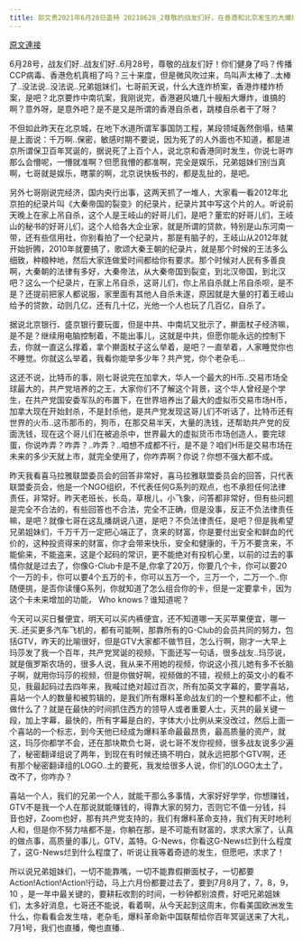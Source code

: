 ```yaml
---
title: 郭文贵2021年6月28日盖特 20210628_2尊敬的战友们好，在香港和北京发生的大爆炸，死了很多人，为什么共产党要掩盖这些真相呢？
---
```


[原文連接](https://gnews.org/ThreadView/53481125)

6月28号，战友们好..战友们好..6月28号，尊敬的战友们好！你们健身了吗？传播CCP病毒、香港危机真相了吗？三十来度，但是微风吹过来，鸟叫声太棒了..太棒了..没法说..没法说..兄弟姐妹们，七哥前天说，什么大连炸桥案，香港炸楼炸桥案，是吧？北京要炸中南坑案，我刚说完，香港避风塘几十艘船大爆炸，谁搞的啊？意外呀，是意外吧？是不是又是所谓的香港自杀者，跳楼自杀者干了呀？


不但如此昨天在北京城，在地下水道所谓军事国防工程，某段领域轰然倒塌，结果是上面说：千万啊..保密，敏感时期不要说，因为死了的人外面也不知道，都是进京所谓保卫百年冥诞的，据说死了上百个人，说北京和香港同时发生，你说七哥咋那么会懵呢，一懵就准啊？但愿我懵的都准啊，完全是娱乐，兄弟姐妹们别当真啊，七哥就是娱乐，瞎蒙的啊，北京说快板书的，都是乱扯的，是吧。


另外七哥刚说完经济，国内央行出事，这两天抓了一堆人，大家看一看2012年北京拍的纪录片叫《大秦帝国的裂变》的纪录片，纪录片其中写这个片的人。听说前天晚上在家上吊自杀，这个人是王岐山的好哥儿们，是吧？董宏的好哥儿们，王岐山的秘书的好哥儿们，这个人给各大企业家，就是所谓的贷款，特别是山东河南一带，还有些信用社，你别看拍了一个纪录片，那是有脑子的，王岐山从2012年就开始折腾，2010年就要搞了，歌颂大秦王朝的纪录片，就是那个时候的王法多么细致，种粮种地，然后大家连做爱时间都给你有要求。那个时候对人民有多善良啊，大秦朝的法律有多好，大秦帝法，从大秦帝国到裂变，到北汉帝国，到北汉吧？这么一个纪录片，在家上吊自杀，这哥儿们，你上吊自杀就上吊自杀呗，是不是？还提前把家人都说服，家里面有其他人自杀未遂，原因就是大量的打着王岐山给予的贷款，动则几亿，还有几十亿，光他一个人也玩了几百亿，自杀了。


据说北京银行、盛京银行要玩蛋，但是中共、中南坑又批示了，擀面杖子经济嘛，是不是？继续用电脑控制着，不能出事儿，这就是中共，但愿你能永远的控制下去，你就一直这么撑着，拿个擀面杖子这么举着，是吧？一直举着，人家睡觉你也不睡觉。你就这么举着，我看你能举多少年？共产党，你个老杂毛…


这还不说，比特币的事，刚七哥说完在加拿大，华人一个最大的H币..交易市场全球最大的，共产党培养的之王，大家你们不了解这个背景，这个华人曾经是个学生，在共产党国安委军队的布置下，在世界培养出了最大的虚拟币交易市场H币，加拿大现在开始封杀，不是封杀他，是共产党发现这哥儿们不听话了，比特币还有世界的火币..这币那币的，狗币，在那交易半天，大量的洗钱，还帮助共产党的反面洗钱，现在这个哥儿们在被追杀中，世界最大的虚拟货币市场创造人，要完球蛋，你说咋弄？咋弄？..咋弄？..咱想不成都不行，是不是？咱们H币是交易市场在未来的多少天就上市，就完全使用了，你咋弄啊？你说？你想不强大都不成。


昨天我看喜马拉雅联盟委员会的回答非常好，喜马拉雅联盟委员会的回答，只代表联盟委员会，他是一个NGO组织，不代表任何G系列的观点，也不承担任何法律责任，非常好。昨天老班长，长岛，草根儿，小飞象，问答都非常好，但有些问题是完全不合法的，有些回答也不合法，完全不正确，但是没事，反正不负法律责任嘛，是吧？就像七哥在这乱播胡说八道，是吧？不负法律责任，是吧？但是我希望兄弟姐妹们，千万千万一定把心端正了，贪来的财富，你是要付出安全和鲜血的代价的，这种投资得来的财富，你才会带来快乐，安全和健康的，千万不要贪来，不能偷来，不能盗来，这是个起码的常识，更不能绝对有投机心里，以前的过去的事情你就是过去了，你像G-Club卡是不是,你拿了20万，你要几个卡，你可以要20个一万的卡，你可以要4个五万的卡，你可以五万一个，三万一个，二万一个..你随便挑，是否你读懂G系列，你就知道了怎么组合你的卡，但是一定要拿卡，因为这个卡未来增加的功能， Who knows？谁知道呢？


今天可以买日餐便宜，明天可以买内裤便宜，还不知道哪一天买苹果便宜，哪一天..还买更多汽车飞机的，都有可能啊，那靠所有的G-Club的会员共同的努力，包括GTV，昨天的比喻很好，但是GTV大家都不做节目，怎么行啊，刚才一大早上玛莎发了我一个百年，共产党冥诞的视频，下面还写一句话，很多战友..玛莎说，就是俄罗斯农场的，很多人说，我从来不用她的视频，你说这小孩儿她有多不长脑子啊，就用你玛莎的视频，但是你做好啊，视频做的不错，视频上的英文小的看不见，我最起码过去四年来，我喊过绝对超过百次，所有加英文字幕的，要学喜站，喜站一个人的数量和被剪辑的，是我们所有爆料革命战友们的一个整和都不止，他做什么了？就是在最快的时间抓住西方的领导人或者重要人士，灭共的最关键一段，加上字幕，最快的，所有字幕是白的，字体大小比例从来没改过，然后上面一个喜站的一个标志，到今天他已经成为爆料革命最最昂贵，最高质量的资产，就这，玛莎你都学不会，还在那块欺负七哥，说七哥不发你视频，很多战友说多少遍了，秘密翻译组说了两年，到现在有时候还搞不明白，就永远把那个GTV啊，还有那个秘密翻译组的LOGO..土的要死，我发给很多人说，你们的LOGO太土了，改不了，你咋办？


喜站一个人，我们的兄弟一个人，就能干那么多事情，大家好好学学，你想赚钱，GTV不是我一个人在那说就能赚钱的，得靠大家的努力，否则它不值一分钱，抖音也好，Zoom也好，那有共产党支持的，我们有爆料革命支持，我们有天时地利人和，但是你不努力啥都不是，你躺在那，是不可能有财富的，求求大家了，认真的做点事，高质量的事儿，GTV，盖特。G-News，你看这G-News烂到什么程度了，这G-News烂到什么程度了，听说让我等着奇迹的发生，但愿吧，求求了！


所以说兄弟姐妹们，一切不能靠嘴，一切不能靠假擀面杖子，一切都要 Action!Action!Action!行动，马上六月份都要过去了，要到7月8月了，7，8，9，10 ，是一年中最关键的，要耕耘收割的时间，一秒钟都别浪费，好吧兄弟姐妹们，太多好消息，七哥还不能说，看着啊，从今天起到这周末，你看美国欧洲发生什么，你看看会发生啥，老杂毛，爆料革命新中国联帮给你百年冥诞送来了大礼，7月1号，我们也直播，俺也直播..

